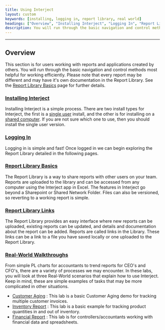 ```yaml
---
title: Using Interject
layout: custom
keywords: [installing, logging in, report library, real world]
headings: ["Overview", "Installing Interject", "Logging In", "Report Library Basics", "Report Library Links", "Real-World Walkthroughs"]
description: You will run through the basic navigation and control methods most helpful for working efficiently. Please note that every report may be different and may have it's own documentation in the Report Library.
---
```

* * *

## Overview

This section is for users working with reports and applications created by others. You will run through the basic navigation and control methods most helpful for working efficiently. Please note that every report may be different and may have it's own documentation in the Report Library. See the [Report Library Basics](/wAbout/Report-Library-Basics.html) page for further details.

### [Installing Interject](/wAbout/SingleUser.html)

Installing Interject is a simple process. There are two install types for Interject, the first is a [single user](/wAbout/SingleUser.html) install, and the other is for installing on a [shared computer](/wAbout/SharedComputer.html). If you are not sure which one to use, then you should install the single user version.

### [Logging In](/wAbout/Logging-In.html)

Logging in is simple and fast! Once logged in we can begin exploring the Report Library detailed in the following pages.

### [Report Library Basics](/wAbout/Report-Library-Basics.html)

The Report Library is a way to share reports with other users on your team. Reports are uploaded to the library and can be accessed from any computer using the Interject app in Excel. The features in Interject go beyond a Sharepoint or Shared Network Folder. Files can also be versioned, so reverting to a working report is simple.

### [Report Library Links](/wAbout/ReportLibraryLinks.html)

The Report Library provides an easy interface where new reports can be uploaded, existing reports can be updated, and details and documentation about the report can be added. Reports are called links in the Library. These links can be a link to a file you have saved locally or one uploaded to the Report Library.

### [Real-World Walkthroughs](/wAbout/Real-World-Walkthroughs.html)

From simple PL charts for accountants to trend reports for CEO's and CFO's, there are a variety of processes we may encounter. In these labs, you will look at three Real-World scenarios that explain how to use Interject. Keep in mind, these are simple examples of tasks that may be more complicated in other situations.

 * [Customer Aging](/wAbout/Customer-Aging.html) : This lab is a basic Customer Aging demo for tracking multiple customer invoices.
 * [Inventory Report](/wAbout/Inventory-Reports.html) : This lab is a basic example for tracking product quantities in and out of inventory.
 * [Financial Report](/wAbout/Financial-Report.html) : This lab is for controllers/accountants working with financial data and spreadsheets.

